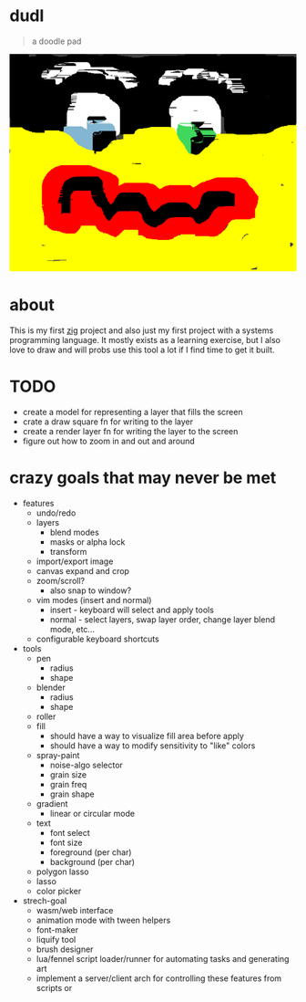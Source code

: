 # dudl
> a doodle pad

![](/data/screenshot/2023-02-25_00-26_face_at_night.png)

# about
This is my first [zig](https://ziglang.org) project and also just my first
project with a systems programming language. It mostly exists as a learning
exercise, but I also love to draw and will probs use this tool a lot if I find time
to get it built.

# TODO
* create a model for representing a layer that fills the screen
* crate a draw square fn for writing to the layer
* create a render layer fn for writing the layer to the screen
* figure out how to zoom in and out and around

# crazy goals that may never be met
* features
  * undo/redo
  * layers
    * blend modes
    * masks or alpha lock
    * transform
  * import/export image
  * canvas expand and crop
  * zoom/scroll?
    * also snap to window?
  * vim modes (insert and normal)
    * insert - keyboard will select and apply tools
    * normal - select layers, swap layer order, change layer blend mode, etc...
  * configurable keyboard shortcuts
* tools
  * pen
    * radius
    * shape
  * blender
    * radius
    * shape
  * roller
  * fill
    * should have a way to visualize fill area before apply
    * should have a way to modify sensitivity to "like" colors
  * spray-paint
    * noise-algo selector
    * grain size
    * grain freq
    * grain shape
  * gradient
    * linear or circular mode
  * text
    * font select
    * font size
    * foreground (per char)
    * background (per char)
  * polygon lasso
  * lasso
  * color picker
* strech-goal
  * wasm/web interface
  * animation mode with tween helpers
  * font-maker
  * liquify tool
  * brush designer
  * lua/fennel script loader/runner for automating tasks and generating art
  * implement a server/client arch for controlling these features from scripts or
